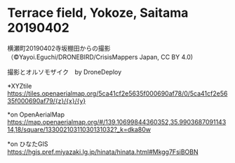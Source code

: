 
# Terrace field, Yokoze, Saitama 20190402

横瀬町20190402寺坂棚田からの撮影（©Yayoi.Eguchi/DRONEBIRD/CrisisMappers Japan, CC BY 4.0)

撮影とオルソモザイク　by DroneDeploy　

*XYZtile
https://tiles.openaerialmap.org/5ca41cf2e5635f000690af78/0/5ca41cf2e5635f000690af79/{z}/{x}/{y}


*on OpenAerialMap
https://map.openaerialmap.org/#/139.10699844360352,35.990368709114314,18/square/13300210311030131032?_k=dka80w


*on ひなたGIS
https://hgis.pref.miyazaki.lg.jp/hinata/hinata.html#Mkgg7FsiBOBN


